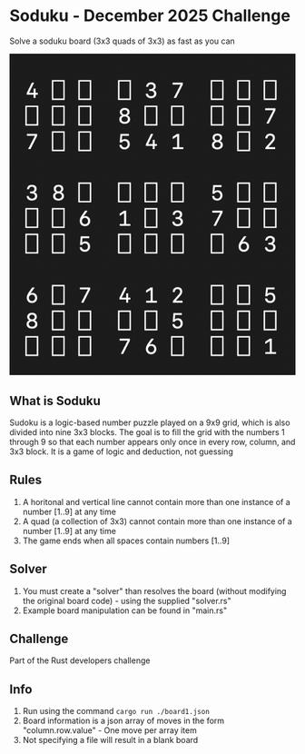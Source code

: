 # Soduku - December 2025 Challenge

Solve a soduku board (3x3 quads of 3x3) as fast as you can

![alt text](https://github.com/samcolak/dec25_soduku/blob/main/boardpic.png?raw=true)

## What is Soduku

Sudoku is a logic-based number puzzle played on a 9x9 grid, which is also divided into nine 3x3 blocks. The goal is to fill the grid with the numbers 1 through 9 so that each number appears only once in every row, column, and 3x3 block. It is a game of logic and deduction, not guessing

## Rules

1. A horitonal and vertical line cannot contain more than one instance of a number [1..9] at any time
2. A quad (a collection of 3x3) cannot contain more than one instance of a number [1..9] at any time
3. The game ends when all spaces contain numbers [1..9]

## Solver

1. You must create a "solver" than resolves the board (without modifying the original board code) - using the supplied "solver.rs"
2. Example board manipulation can be found in "main.rs"

## Challenge

Part of the Rust developers challenge

## Info

1. Run using the command <code>cargo run ./board1.json</code>
2. Board information is a json array of moves in the form "column.row.value" - One move per array item
3. Not specifying a file will result in a blank board